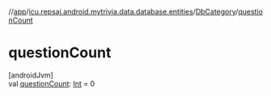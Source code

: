 //[app](../../../index.md)/[icu.repsaj.android.mytrivia.data.database.entities](../index.md)/[DbCategory](index.md)/[questionCount](question-count.md)

# questionCount

[androidJvm]\
val [questionCount](question-count.md): [Int](https://kotlinlang.org/api/latest/jvm/stdlib/kotlin/-int/index.html) =
0
